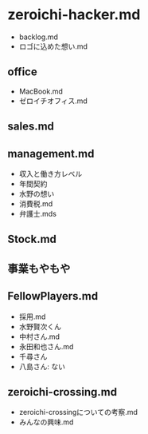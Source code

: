 # zeroichi-hacker.md
- backlog.md
- ロゴに込めた想い.md

## office
- MacBook.md
- ゼロイチオフィス.md

## sales.md
## management.md
- 収入と働き方レベル
- 年間契約
- 水野の想い
- 消費税.md
- 弁護士.mds

## Stock.md
## 事業もやもや

## FellowPlayers.md
- 採用.md
- 水野賢次くん
- 中村さん.md
- 永田和也さん.md
- 千尋さん
- 八島さん: ない

## zeroichi-crossing.md
- zeroichi-crossingについての考察.md
- みんなの興味.md
